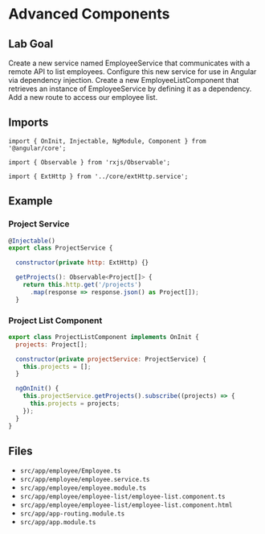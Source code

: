 # Advanced Components

## Lab Goal
Create a new service named EmployeeService that communicates with a remote API to list employees. Configure this new service for use in Angular via dependency injection. Create a new EmployeeListComponent that retrieves an instance of EmployeeService by defining it as a dependency. Add a new route to access our employee list. 

## Imports
`import { OnInit, Injectable, NgModule, Component } from '@angular/core';`

`import { Observable } from 'rxjs/Observable';`

`import { ExtHttp } from '../core/extHttp.service';`

## Example
### Project Service
```js
@Injectable()
export class ProjectService {

  constructor(private http: ExtHttp) {}

  getProjects(): Observable<Project[]> {
    return this.http.get('/projects')
      .map(response => response.json() as Project[]);
  }
```

### Project List Component
```js
export class ProjectListComponent implements OnInit {
  projects: Project[];

  constructor(private projectService: ProjectService) {
    this.projects = [];
  }

  ngOnInit() {
    this.projectService.getProjects().subscribe((projects) => {
      this.projects = projects;
    });
  }
}
```

## Files
- `src/app/employee/Employee.ts`
- `src/app/employee/employee.service.ts`
- `src/app/employee/employee.module.ts`
- `src/app/employee/employee-list/employee-list.component.ts`
- `src/app/employee/employee-list/employee-list.component.html`
- `src/app/app-routing.module.ts`
- `src/app/app.module.ts`
